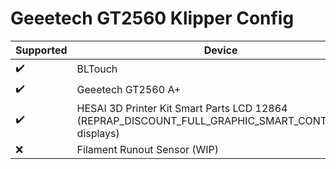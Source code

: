 # Geeetech GT2560 Klipper Config

| Supported | Device |
|--|--|
| :heavy_check_mark: | BLTouch |
| :heavy_check_mark: | Geeetech GT2560 A+ |
| :heavy_check_mark: | HESAI 3D Printer Kit Smart Parts LCD 12864 (REPRAP_DISCOUNT_FULL_GRAPHIC_SMART_CONTROLLER displays) |
| :x: | Filament Runout Sensor (WIP) |
